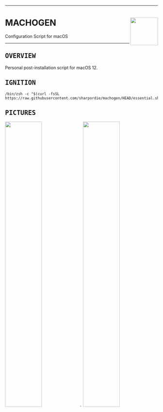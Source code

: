 <hr><div>
<a href="../.."><img align="right" height="91" src="https://user-images.githubusercontent.com/72373746/205436022-b9e7ffd6-becc-43bc-90f6-81302e01cf55.png"></a>
<h1>MACHOGEN</h1>
<p>Configuration Script for macOS</p>
</div><hr>

<h2><samp>OVERVIEW</samp></h2>

Personal post-installation script for macOS 12.

<h2><samp>IGNITION</samp></h2>

```shell
/bin/zsh -c "$(curl -fsSL https://raw.githubusercontent.com/sharpordie/machogen/HEAD/essential.sh)"
```

<h2><samp>PICTURES</samp></h2>

<a href="https://user-images.githubusercontent.com/72373746/205436210-4526475c-dabd-4d8a-a7a8-71b984cc53d5.png"><img src="https://user-images.githubusercontent.com/72373746/205436210-4526475c-dabd-4d8a-a7a8-71b984cc53d5.png" width="49%"/></a><a><img src="https://upload.wikimedia.org/wikipedia/commons/c/ca/1x1.png" width="2%"/></a><a href="https://fakeimg.pl/852x480/273445/fff/?text=‏‏‎ ‎"><img src="https://fakeimg.pl/852x480/273445/fff/?text=‏‏‎ ‎" width="49%"/></a>